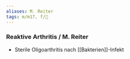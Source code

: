 ```yaml
---
aliases: M. Reiter
tags: m/m17, f/💉
---
```

### Reaktive Arthritis / M. Reiter 
- Sterile Oligoarthritis nach [[Bakterien]]-Infekt